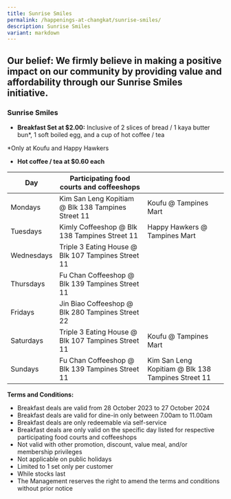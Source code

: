 ```yaml
---
title: Sunrise Smiles
permalink: /happenings-at-changkat/sunrise-smiles/
description: Sunrise Smiles
variant: markdown
---
```

## Our belief: We firmly believe in making a positive impact on our community by providing value and affordability through our Sunrise Smiles initiative.

### **Sunrise Smiles** ###

- **Breakfast Set at $2.00:** Inclusive of 2 slices of bread / 1 kaya butter bun*, 1 soft boiled egg, and a cup of hot coffee / tea

*Only at Koufu and Happy Hawkers

- **Hot coffee / tea at $0.60 each**

|Day | Participating food courts and coffeeshops | |
| -------- | -------- | -
Mondays | Kim San Leng Kopitiam @ Blk 138 Tampines Street 11 |Koufu @ Tampines Mart
Tuesdays | Kimly Coffeeshop @ Blk 138 Tampines Street 11 | Happy Hawkers @ Tampines Mart
Wednesdays | Triple 3 Eating House @ Blk 107 Tampines Street 11
Thursdays | Fu Chan Coffeeshop @ Blk 139 Tampines Street 11
Fridays | Jin Biao Coffeeshop @ Blk 280 Tampines Street 22
Saturdays | Triple 3 Eating House @ Blk 107 Tampines Street 11 |Koufu @ Tampines Mart
Sundays | Fu Chan Coffeeshop @ Blk 139 Tampines Street 11 | Kim San Leng Kopitiam @ Blk 138 Tampines Street 11 | Kimly Coffeeshop @ Blk 138 Tampines Street 11 | Happy Hawkers @ Tampines Mart


**Terms and Conditions:**
- Breakfast deals are valid from 28 October 2023 to 27 October 2024
- Breakfast deals are valid for dine-in only between 7.00am to 11.00am 
- Breakfast deals are only redeemable via self-service
- Breakfast deals are only valid on the specific day listed for respective participating food courts and coffeeshops
- Not valid with other promotion, discount, value meal, and/or membership privileges
- Not applicable on public holidays
- Limited to 1 set only per customer
- While stocks last
- The Management reserves the right to amend the terms and conditions without prior notice
